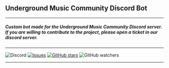 ## Underground Music Community Discord Bot

------------

##### Custom bot made for the Underground Music Community Discord server. If you are willing to contribute to the project, please open a ticket in our discord server.

------------
![Discord](https://img.shields.io/discord/759128343944757318?color=blue&label=Discord&style=for-the-badge) [![Issues](https://img.shields.io/github/issues/lethiferal/UMC-Server-bot?style=for-the-badge "Issues")](http://https://github.com/lethiferal/UMC-Server-bot/issues "Issues") [![GitHub stars](https://img.shields.io/github/stars/lethiferal/UMC-Server-bot?style=for-the-badge)](https://github.com/lethiferal/UMC-Server-bot/stargazers) ![GitHub watchers](https://img.shields.io/github/watchers/lethiferal/UMC-Server-bot?style=for-the-badge)

------------
